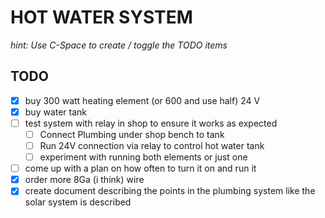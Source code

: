 # HOT WATER SYSTEM
_hint: Use C-Space to create / toggle the TODO items_

## TODO

- [X] buy 300 watt heating element (or 600 and use half) 24 V
- [X] buy water tank
- [ ] test system with relay in shop to ensure it works as expected
    - [ ] Connect Plumbing under shop bench to tank
    - [ ] Run 24V connection via relay to control hot water tank
    - [ ] experiment with running both elements or just one
- [ ] come up with a plan on how often to turn it on and run it
- [X] order more 8Ga (i think) wire 
- [X] create document describing the points in the plumbing system like the solar system is described
